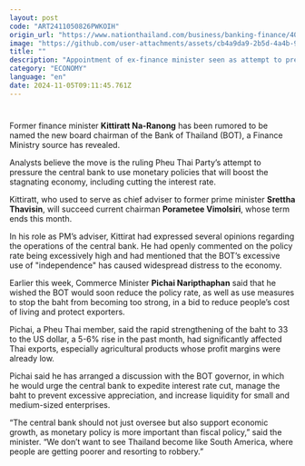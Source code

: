 ```yaml
---
layout: post
code: "ART2411050826PWKOIH"
origin_url: "https://www.nationthailand.com/business/banking-finance/40041662"
image: "https://github.com/user-attachments/assets/cb4a9da9-2b5d-4a4b-97dd-17c5bf0fb663"
title: ""
description: "Appointment of ex-finance minister seen as attempt to pressure central bank on monetary policies"
category: "ECONOMY"
language: "en"
date: 2024-11-05T09:11:45.761Z
---
```


# 









Former finance minister **Kittiratt Na-Ranong** has been rumored to be named the new board chairman of the Bank of Thailand (BOT), a Finance Ministry source has revealed.

Analysts believe the move is the ruling Pheu Thai Party’s attempt to pressure the central bank to use monetary policies that will boost the stagnating economy, including cutting the interest rate.

Kittiratt, who used to serve as chief adviser to former prime minister **Srettha Thavisin**, will succeed current chairman **Porametee Vimolsiri**, whose term ends this month.

In his role as PM’s adviser, Kittirat had expressed several opinions regarding the operations of the central bank. He had openly commented on the policy rate being excessively high and had mentioned that the BOT’s excessive use of "independence" has caused widespread distress to the economy.

Earlier this week, Commerce Minister **Pichai Naripthaphan** said that he wished the BOT would soon reduce the policy rate, as well as use measures to stop the baht from becoming too strong, in a bid to reduce people’s cost of living and protect exporters.

Pichai, a Pheu Thai member, said the rapid strengthening of the baht to 33 to the US dollar, a 5-6% rise in the past month, had significantly affected Thai exports, especially agricultural products whose profit margins were already low.

Pichai said he has arranged a discussion with the BOT governor, in which he would urge the central bank to expedite interest rate cut, manage the baht to prevent excessive appreciation, and increase liquidity for small and medium-sized enterprises.

“The central bank should not just oversee but also support economic growth, as monetary policy is more important than fiscal policy,” said the minister. “We don’t want to see Thailand become like South America, where people are getting poorer and resorting to robbery.”
